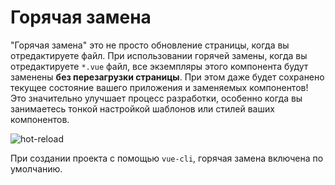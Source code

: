 # Горячая замена

"Горячая замена" это не просто обновление страницы, когда вы отредактируете файл. При использовании горячей замены, когда вы отредактируете `*.vue` файл, все экземпляры этого компонента будут заменены **без перезагрузки страницы**. При этом даже будет сохранено текущее состояние вашего приложения и заменяемых компонентов! Это значительно улучшает процесс разработки, особенно когда вы занимаетесь тонкой настройкой шаблонов или стилей ваших компонентов.

![hot-reload](http://blog.evanyou.me/images/vue-hot.gif)

При создании проекта с помощью `vue-cli`, горячая замена включена по умолчанию.

